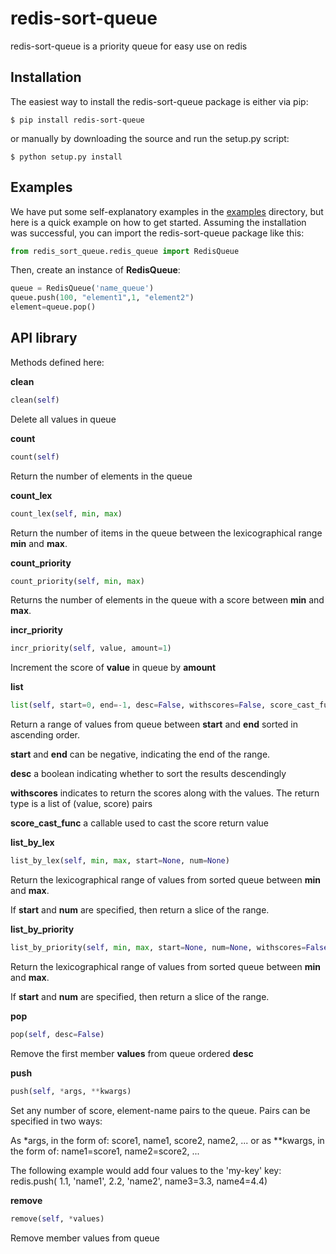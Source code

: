 # redis-sort-queue

redis-sort-queue is a priority queue for easy use on redis

Installation
------------
The easiest way to install the redis-sort-queue package is either via pip:

```
$ pip install redis-sort-queue
```

or manually by downloading the source and run the setup.py script:

```
$ python setup.py install
```

Examples
--------
We have put some self-explanatory examples in the [examples](https://github.com/yordanglez/redis-sort-queue/tree/master/example) directory, but here is a quick example on how to get started. Assuming the installation was successful, you can import the redis-sort-queue package like this:

```python
from redis_sort_queue.redis_queue import RedisQueue
```

Then, create an instance of **RedisQueue**:

```python
queue = RedisQueue('name_queue')
queue.push(100, "element1",1, "element2")
element=queue.pop()
```

API library
------------

Methods defined here:

**clean**
```python
clean(self)
 ```  
   Delete all values in queue
   
   
**count**
```python
count(self)
```  
   Return the number of elements in the queue


**count_lex**
```python
count_lex(self, min, max)
```
   
   Return the number of items in the queue between the
    lexicographical range **min** and **max**.


**count_priority**
```python
count_priority(self, min, max)
```
Returns the number of elements in the queue with a score between **min** and **max**.


**incr_priority**
```python
incr_priority(self, value, amount=1)
 ```   
Increment the score of **value** in queue by **amount**



**list**
```python
list(self, start=0, end=-1, desc=False, withscores=False, score_cast_func=type float)
``` 
Return a range of values from queue between
   **start** and **end** sorted in ascending order.

   **start** and **end** can be negative, indicating the end of the range.

   **desc** a boolean indicating whether to sort the results descendingly

   **withscores** indicates to return the scores along with the values.
   The return type is a list of (value, score) pairs

   **score_cast_func** a callable used to cast the score return value



**list_by_lex**
```python
list_by_lex(self, min, max, start=None, num=None)
```    
Return the lexicographical range of values from sorted queue
between **min** and **max**.

If **start** and **num** are specified, then return a slice of the
range.



**list_by_priority**
```python
list_by_priority(self, min, max, start=None, num=None, withscores=False, score_cast_func=<type 'float'>)
```   
Return the lexicographical range of values from sorted queue
between **min** and **max**.

If **start** and **num** are specified, then return a slice of the
range.



**pop**
```python
pop(self, desc=False)
```   
   Remove the first member **values** from queue ordered **desc**

**push**
```python
push(self, *args, **kwargs)
```  
Set any number of score, element-name pairs to the queue. Pairs
can be specified in two ways:

As *args, in the form of: score1, name1, score2, name2, ...
or as **kwargs, in the form of: name1=score1, name2=score2, ...

The following example would add four values to the 'my-key' key:
redis.push( 1.1, 'name1', 2.2, 'name2', name3=3.3, name4=4.4)



**remove**
```python
remove(self, *values)
```  
Remove member values from queue

